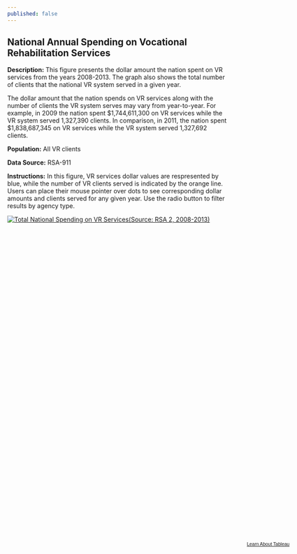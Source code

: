 ```yaml
---
published: false
---
```


## National Annual Spending on Vocational Rehabilitation Services

**Description:** This figure presents the dollar amount the nation spent on VR services from the years 2008-2013. The graph also shows the total number of clients that the national VR system served in a given year.   

The dollar amount that the nation spends on VR services along with the number of clients the VR system serves may vary from year-to-year. For example, in 2009 the nation spent $1,744,611,300 on VR services while the VR system served 1,327,390 clients. In comparison, in 2011, the nation spent $1,838,687,345 on VR services while the VR system served 1,327,692 clients. 

**Population:** All VR clients 

**Data Source:** RSA-911

**Instructions:** In this figure, VR services dollar values are respresented by blue, while the number of VR clients served is indicated by the orange line. Users can place their mouse pointer over dots to see corresponding dollar amounts and clients served for any given year. Use the radio button to filter results by agency type.

<script type='text/javascript' src='https://public.tableausoftware.com/javascripts/api/viz_v1.js'></script><div class='tableauPlaceholder' style='width: 654px; height: 744px;'><noscript><a href='#'><img alt='Total National Spending on VR Services(Source: RSA 2, 2008-2013) ' src='https:&#47;&#47;publicrevizit.tableausoftware.com&#47;static&#47;images&#47;T7&#47;T7YXHGC9J&#47;1_rss.png' style='border: none' /></a></noscript><object class='tableauViz' width='654' height='744' style='display:none;'><param name='host_url' value='https%3A%2F%2Fpublic.tableausoftware.com%2F' /> <param name='path' value='shared&#47;T7YXHGC9J' /> <param name='toolbar' value='yes' /><param name='static_image' value='https:&#47;&#47;publicrevizit.tableausoftware.com&#47;static&#47;images&#47;T7&#47;T7YXHGC9J&#47;1.png' /> <param name='animate_transition' value='yes' /><param name='display_static_image' value='yes' /><param name='display_spinner' value='yes' /><param name='display_overlay' value='yes' /><param name='display_count' value='yes' /><param name='showVizHome' value='no' /><param name='showTabs' value='y' /></object></div><div style='width:654px;height:22px;padding:0px 10px 0px 0px;color:black;font:normal 8pt verdana,helvetica,arial,sans-serif;'><div style='float:right; padding-right:8px;'><a href='http://www.tableausoftware.com/public/about-tableau-products?ref=https://public.tableausoftware.com/shared/T7YXHGC9J' target='_blank'>Learn About Tableau</a></div></div>
